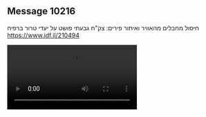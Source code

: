 ## Message 10216

חיסול מחבלים מהאוויר ואיתור פירים:
צק"ח גבעתי פושט על יעדי טרור ברפיח
https://www.idf.il/210494

![Video](./10216/10216_media.mp4)
